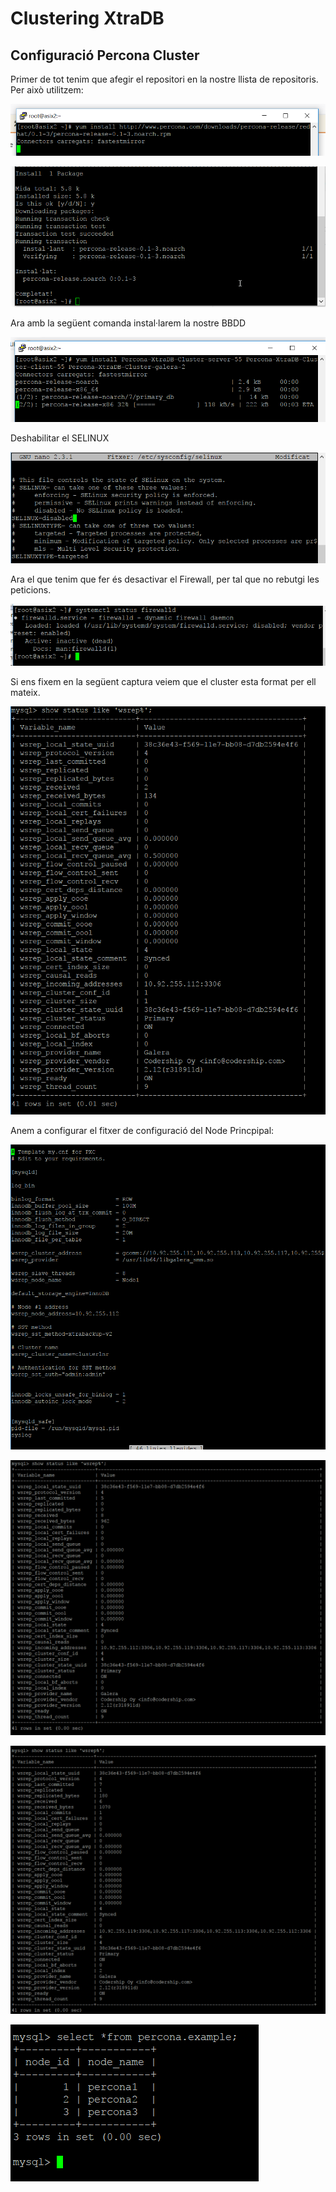 # Clustering XtraDB

## Configuració Percona Cluster

Primer de tot tenim que afegir el repositori en la nostre llista de repositoris. Per això utilitzem:

![Captura](https://github.com/Shyrkoon/Base-de-dades/blob/master/Activitat5/img/c1.png)

![Captura](https://github.com/Shyrkoon/Base-de-dades/blob/master/Activitat5/img/c2.png)

Ara amb la següent comanda instal·larem la nostre BBDD

![Captura](https://github.com/Shyrkoon/Base-de-dades/blob/master/Activitat5/img/c3.png)

Deshabilitar el SELINUX

![Captura](https://github.com/Shyrkoon/Base-de-dades/blob/master/Activitat5/img/c4.png)

Ara el que tenim que fer és desactivar el Firewall, per tal que no rebutgi les peticions.

![Captura](https://github.com/Shyrkoon/Base-de-dades/blob/master/Activitat5/img/c5.png)

Si ens fixem en la següent captura veiem que el cluster esta format per ell mateix.

![Captura](https://github.com/Shyrkoon/Base-de-dades/blob/master/Activitat5/img/c6.png)

Anem a configurar el fitxer de configuració del Node Princpipal:

![Captura](https://github.com/Shyrkoon/Base-de-dades/blob/master/Activitat5/img/c7.png)



![Captura](https://github.com/Shyrkoon/Base-de-dades/blob/master/Activitat5/img/c8.png)

![Captura](https://github.com/Shyrkoon/Base-de-dades/blob/master/Activitat5/img/c9.png)

![Captura](https://github.com/Shyrkoon/Base-de-dades/blob/master/Activitat5/img/c10.png)


